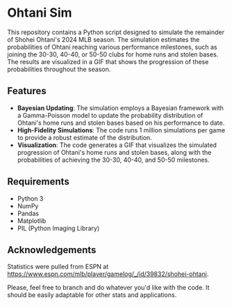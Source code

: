 # Ohtani Sim

This repository contains a Python script designed to simulate the remainder of Shohei Ohtani's 2024 MLB season. The simulation estimates the probabilities of Ohtani reaching various performance milestones, such as joining the 30-30, 40-40, or 50-50 clubs for home runs and stolen bases. The results are visualized in a GIF that shows the progression of these probabilities throughout the season.

## Features

- **Bayesian Updating**: The simulation employs a Bayesian framework with a Gamma-Poisson model to update the probability distribution of Ohtani's home runs and stolen bases based on his performance to date.
- **High-Fidelity Simulations**: The code runs 1 million simulations per game to provide a robust estimate of the distribution.
- **Visualization**: The code generates a GIF that visualizes the simulated progression of Ohtani's home runs and stolen bases, along with the probabilities of achieving the 30-30, 40-40, and 50-50 milestones.

## Requirements

- Python 3
- NumPy
- Pandas
- Matplotlib
- PIL (Python Imaging Library)

## Acknowledgements
Statistics were pulled from ESPN at https://www.espn.com/mlb/player/gamelog/_/id/39832/shohei-ohtani.

Please, feel free to branch and do whatever you'd like with the code. It should be easily adaptable for other stats and applications.
